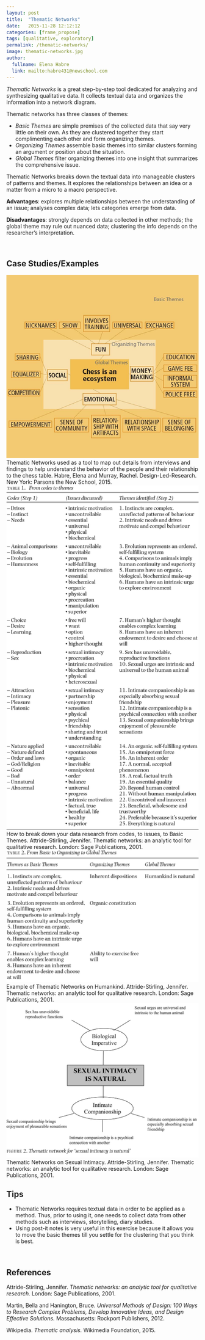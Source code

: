 ```yaml
---
layout: post
title:  "Thematic Networks"
date:   2015-11-28 12:12:12
categories: [frame_propose]
tags: [qualitative, exploratory]
permalink: /thematic-networks/
image: thematic-networks.jpg
author:
  fullname: Elena Habre
  link: mailto:habre431@newschool.com
---
```


*Thematic Networks* is a great step-by-step tool dedicated for analyzing and synthesizing qualitative data. It collects textual data and organizes the information into a network diagram. 

Thematic networks has three classes of themes:


  * *Basic Themes* are simple premises of the collected data that say very little on their own. As they are clustered together they start complimenting each other and form organizing themes.
  * *Organizing Themes* assemble basic themes into similar clusters forming an argument or position about the situation.
  * *Global Themes* filter organizing themes into one insight that summarizes the comprehensive issue.

Thematic Networks breaks down the textual data into manageable clusters of patterns and themes. It explores the relationships between an idea or a matter from a micro to a macro perspective.

**Advantages**: explores multiple relationships between the understanding of an issue; analyses complex data; lets categories emerge from data.

**Disadvantages**: strongly depends on data collected in other methods; the global theme may rule out nuanced data; clustering the info depends on the researcher’s interpretation.

<br>

## Case Studies/Examples

<img src="/assets/images/thematic-networks.jpg" alt="Chess Table Thematic Network" style="margin-bottom:0;">
Thematic Networks used as a tool to map out details from interviews and findings to help understand the behavior of the people and their relationship to the chess table. 
Habre, Elena and Murray, Rachel. Design-Led-Research. New York: Parsons the New School, 2015.

<img src="/assets/images/thematic-networks-1.jpg" alt="Codes to Issues to Basic Themes" style="margin-bottom:0;">
How to break down your data research from codes, to issues, to Basic Themes. 
Attride-Stirling, Jennifer. Thematic networks: an analytic tool for qualitative research. London: Sage Publications, 2001.

<img src="/assets/images/thematic-networks-2.jpg" alt="Thematic Networks on Humankind" style="margin-bottom:0;">
Example of Thematic Networks on Humankind. Attride-Stirling, Jennifer. Thematic networks: an analytic tool for qualitative research. London: Sage Publications, 2001.

<img src="/assets/images/thematic-networks-3.jpg" alt="Thematic Networks on Sexual Intimacy" style="margin-bottom:0;">
Thematic Networks on Sexual Intimacy. Attride-Stirling, Jennifer. Thematic networks: an analytic tool for qualitative research. London: Sage Publications, 2001.

<br>

## Tips

  * Thematic Networks requires textual data in order to be applied as a method. Thus, prior to using it, one needs to collect data from other methods such as interviews, storytelling, diary studies.
  * Using post-it notes is very useful in this exercise because it allows you to move the basic themes till you settle for the clustering that you think is best.

<br>

## References

Attride-Stirling, Jennifer. *Thematic networks: an analytic tool for qualitative research.* London: Sage Publications, 2001.

Martin, Bella and Hanington, Bruce. *Universal Methods of Design: 100 Ways to Research Complex Problems, Develop Innovative Ideas, and Design Effective Solutions.* Massachusetts: Rockport Publishers, 2012.

Wikipedia. *Thematic analysis.* Wikimedia Foundation, 2015.